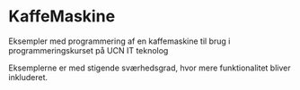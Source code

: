 # KaffeMaskine
Eksempler med programmering af en kaffemaskine til brug i programmeringskurset på UCN IT teknolog

Eksemplerne er med stigende sværhedsgrad, hvor mere funktionalitet bliver inkluderet.
